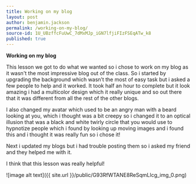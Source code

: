 ```yaml
---
title: Working on my blog
layout: post
author: benjamin.jackson
permalink: /working-on-my-blog/
source-id: 1U_UBzffcFuUwC_7dMxMJp_iGN7lfjiFIzFSEqATw_k8
published: true
---
```

**Working on my blog**

This lesson we got to do what we wanted so i chose to work on my blog as it wasn't the most impressive blog out of the class. So i started by upgrading the background which wasn’t the most of easy task but i asked a few people to help and it worked. It took half an hour to complete but it look amazing i had a multicolor design which it really unique and so out there that it was different from all the rest of the other blogs.

I also changed my avatar which used to be an angry man with a beard looking at you, which i thought was a bit creepy so i changed it to an optical illusion that was a black and white twirly circle that you would use to hypnotize people which i found by looking up moving images and i found this and i thought it was really fun so i chose it!

Next i updated my blogs but i had trouble posting them so i asked my friend and they helped me with it. 

I think that this lesson was really helpful!

![image alt text]({{ site.url }}/public/G93RfWTANE8ReSqmLlcg_img_0.png)

